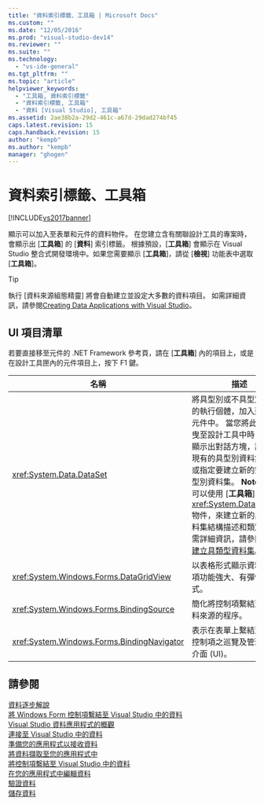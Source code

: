 ```yaml
---
title: "資料索引標籤、工具箱 | Microsoft Docs"
ms.custom: ""
ms.date: "12/05/2016"
ms.prod: "visual-studio-dev14"
ms.reviewer: ""
ms.suite: ""
ms.technology: 
  - "vs-ide-general"
ms.tgt_pltfrm: ""
ms.topic: "article"
helpviewer_keywords: 
  - "工具箱, 資料索引標籤"
  - "資料索引標籤, 工具箱"
  - "資料 [Visual Studio], 工具箱"
ms.assetid: 2ae38b2a-29d2-461c-a67d-29dad274bf45
caps.latest.revision: 15
caps.handback.revision: 15
author: "kempb"
ms.author: "kempb"
manager: "ghogen"
---
```

# 資料索引標籤、工具箱
[!INCLUDE[vs2017banner](../../code-quality/includes/vs2017banner.md)]

顯示可以加入至表單和元件的資料物件。  在您建立含有關聯設計工具的專案時，會顯示出 \[**工具箱**\] 的 \[**資料**\] 索引標籤。  根據預設，\[**工具箱**\] 會顯示在 Visual Studio 整合式開發環境中。如果您需要顯示 \[**工具箱**\]，請從 \[**檢視**\] 功能表中選取 \[**工具箱**\]。  
  
> [!TIP]
>  執行 \[資料來源組態精靈\] 將會自動建立並設定大多數的資料項目。  如需詳細資訊，請參閱[Creating Data Applications with Visual Studio](http://msdn.microsoft.com/zh-tw/28edce21-220a-484c-b461-a75b0232d293)。  
  
## UI 項目清單  
 若要直接移至元件的 .NET Framework 參考頁，請在 \[**工具箱**\] 內的項目上，或是在設計工具匣內的元件項目上，按下 F1 鍵。  
  
|名稱|描述|  
|--------|--------|  
|<xref:System.Data.DataSet>|將具型別或不具型別資料集的執行個體，加入到表單或元件中。  當您將此物件拖曳至設計工具中時，隨即會顯示出對話方塊，讓您選取現有的具型別資料集類別，或指定要建立新的空白不具型別資料集。 **Note:**  您不可以使用 \[**工具箱**\] 上的 <xref:System.Data.DataSet> 物件，來建立新的具型別資料集結構描述和類別。  如需詳細資訊，請參閱[如何：建立具類型資料集](../../data-tools/create-and-configure-datasets-in-visual-studio.md)。|  
|<xref:System.Windows.Forms.DataGridView>|以表格形式顯示資料，是一項功能強大、有彈性的方式。|  
|<xref:System.Windows.Forms.BindingSource>|簡化將控制項繫結至基礎資料來源的程序。|  
|<xref:System.Windows.Forms.BindingNavigator>|表示在表單上繫結至資料的控制項之巡覽及管理使用者介面 \(UI\)。|  
  
## 請參閱  
 [資料逐步解說](../Topic/Data%20Walkthroughs.md)   
 [將 Windows Form 控制項繫結至 Visual Studio 中的資料](../../data-tools/bind-windows-forms-controls-to-data-in-visual-studio.md)   
 [Visual Studio 資料應用程式的概觀](../../data-tools/overview-of-data-applications-in-visual-studio.md)   
 [連接至 Visual Studio 中的資料](../../data-tools/connecting-to-data-in-visual-studio.md)   
 [準備您的應用程式以接收資料](../Topic/Preparing%20Your%20Application%20to%20Receive%20Data.md)   
 [將資料擷取至您的應用程式中](../../data-tools/fetching-data-into-your-application.md)   
 [將控制項繫結至 Visual Studio 中的資料](../../data-tools/bind-controls-to-data-in-visual-studio.md)   
 [在您的應用程式中編輯資料](../../data-tools/editing-data-in-your-application.md)   
 [驗證資料](../Topic/Validating%20Data.md)   
 [儲存資料](../../data-tools/saving-data.md)